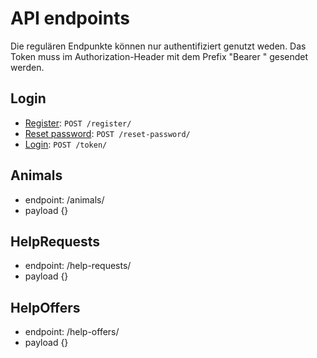 # API endpoints

Die regulären Endpunkte können nur authentifiziert genutzt weden.
Das Token muss im  Authorization-Header mit dem Prefix "Bearer " gesendet werden.

## Login

* [Register](register/post.md): `POST /register/`
* [Reset password](reset-password/post.md): `POST /reset-password/`
* [Login](token/post.md): `POST /token/`

## Animals
- endpoint: /animals/
- payload {}

## HelpRequests
- endpoint: /help-requests/
- payload {}

## HelpOffers
- endpoint: /help-offers/
- payload {}
